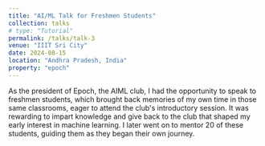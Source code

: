 ```yaml
---
title: "AI/ML Talk for Freshmen Students"
collection: talks
# type: "Tutorial"
permalink: /talks/talk-3
venue: "IIIT Sri City"
date: 2024-08-15
location: "Andhra Pradesh, India"
property: "epoch"
---
```


As the president of Epoch, the AIML club, I had the opportunity to speak to freshmen students, which brought back memories of my own time in those same classrooms, eager to attend the club's introductory session. It was rewarding to impart knowledge and give back to the club that shaped my early interest in machine learning. I later went on to mentor 20 of these students, guiding them as they began their own journey.
